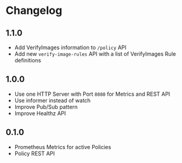 # Changelog

## 1.1.0

* Add VerifyImages information to `/policy` API
* Add new `verify-image-rules` API with a list of VerifyImages Rule definitions

## 1.0.0

* Use one HTTP Server with Port `8080` for Metrics and REST API
* Use informer instead of watch
* Improve Pub/Sub pattern
* Improve Healthz API

## 0.1.0

* Prometheus Metrics for active Policies
* Policy REST API